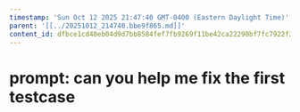 ```yaml
---
timestamp: 'Sun Oct 12 2025 21:47:40 GMT-0400 (Eastern Daylight Time)'
parent: '[[../20251012_214740.bbe9f865.md]]'
content_id: dfbce1cd40eb04d9d7bb8584fef7fb9269f11be42ca22290bf7fc7922f36ed7c
---
```


# prompt: can you help me fix the first testcase
